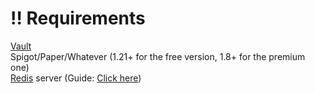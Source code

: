 # ‼️ Requirements

[Vault](https://www.spigotmc.org/resources/vault.34315/)\
Spigot/Paper/Whatever (1.21+ for the free version, 1.8+ for the premium one)\
[Redis](https://redis.io/) server (Guide: [Click here](https://github.com/Emibergo02/RedisEconomy/wiki/Install-redis))
